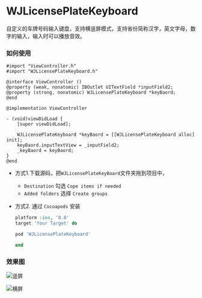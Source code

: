 # WJLicensePlateKeyboard
自定义的车牌号码输入键盘，支持横竖屏模式，支持省份简称汉字，英文字母，数字的输入，输入时可以播放音效。


### 如何使用

```objc
#import "ViewController.h"
#import "WJLicensePlateKeyboard.h"

@interface ViewController ()
@property (weak, nonatomic) IBOutlet UITextField *inputField2;
@property (strong, nonatomic) WJLicensePlateKeyboard *keyBaord;
@end

@implementation ViewController

- (void)viewDidLoad {
    [super viewDidLoad];
    
    WJLicensePlateKeyboard *keyBaord = [[WJLicensePlateKeyboard alloc] init];
    keyBaord.inputTextView = _inputField2;
    _keyBaord = keyBaord;
}
@end
```

+ 方式1.下载源码，把`WJLicensePlateKeyBoard`文件夹拖到项目中，
  + `Destination` 勾选 `Cope items if needed`
  + `Added folders` 选择 `Create groups`

+ 方式2. 通过 `Cocoapods` 安装

  ```ruby
  platform :ios, '8.0'
  target 'Your Target' do
  
  pod 'WJLicensePlateKeyboard'
  
  end
  ```

### 效果图

![竖屏](https://github.com/loyalwind/WJLicensePlateKeyboard/blob/master/demo/gif/portrait.gif)

![横屏](https://github.com/loyalwind/WJLicensePlateKeyboard/blob/master/demo/gif/landscape.gif)

